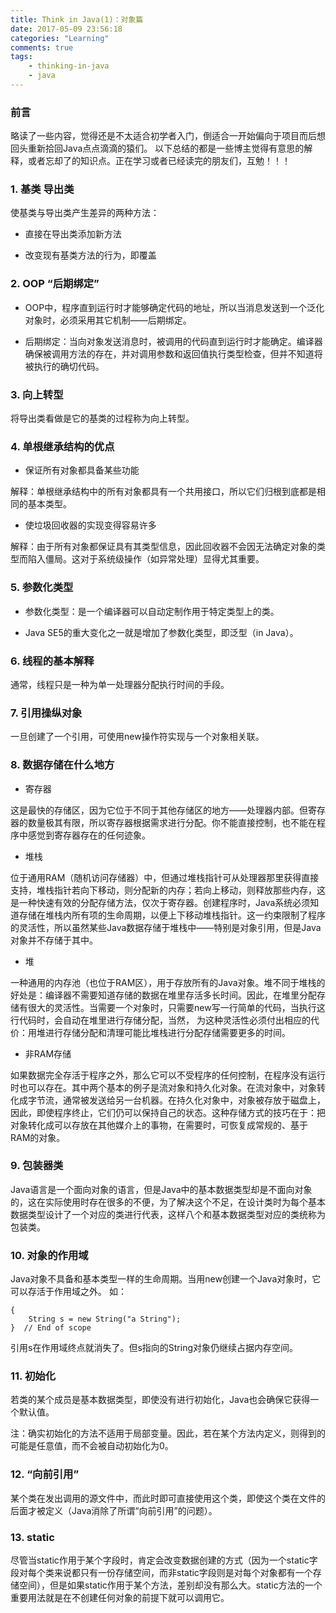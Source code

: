 ```yaml
---
title: Think in Java(1)：对象篇
date: 2017-05-09 23:56:18
categories: "Learning"
comments: true
tags:
	- thinking-in-java
	- java
---
```

### 前言
略读了一些内容，觉得还是不太适合初学者入门，倒适合一开始偏向于项目而后想回头重新拾回Java点点滴滴的猿们。
以下总结的都是一些博主觉得有意思的解释，或者忘却了的知识点。正在学习或者已经读完的朋友们，互勉！！！

### 1. 基类 导出类
使基类与导出类产生差异的两种方法：

* 直接在导出类添加新方法

* 改变现有基类方法的行为，即覆盖

### 2. OOP “后期绑定”
* OOP中，程序直到运行时才能够确定代码的地址，所以当消息发送到一个泛化对象时，必须采用其它机制——后期绑定。

* 后期绑定：当向对象发送消息时，被调用的代码直到运行时才能确定。编译器确保被调用方法的存在，并对调用参数和返回值执行类型检查，但并不知道将被执行的确切代码。

### 3. 向上转型
将导出类看做是它的基类的过程称为向上转型。

### 4. 单根继承结构的优点
* 保证所有对象都具备某些功能

解释：单根继承结构中的所有对象都具有一个共用接口，所以它们归根到底都是相同的基本类型。

* 使垃圾回收器的实现变得容易许多

解释：由于所有对象都保证具有其类型信息，因此回收器不会因无法确定对象的类型而陷入僵局。这对于系统级操作（如异常处理）显得尤其重要。

### 5. 参数化类型
* 参数化类型：是一个编译器可以自动定制作用于特定类型上的类。

* Java SE5的重大变化之一就是增加了参数化类型，即泛型（in Java）。

### 6. 线程的基本解释
通常，线程只是一种为单一处理器分配执行时间的手段。

### 7. 引用操纵对象
一旦创建了一个引用，可使用new操作符实现与一个对象相关联。

### 8. 数据存储在什么地方
* 寄存器

这是最快的存储区，因为它位于不同于其他存储区的地方——处理器内部。但寄存器的数量极其有限，所以寄存器根据需求进行分配。你不能直接控制，也不能在程序中感觉到寄存器存在的任何迹象。

* 堆栈

位于通用RAM（随机访问存储器）中，但通过堆栈指针可从处理器那里获得直接支持，堆栈指针若向下移动，则分配新的内存；若向上移动，则释放那些内存，这是一种快速有效的分配存储方法，仅次于寄存器。创建程序时，Java系统必须知道存储在堆栈内所有项的生命周期，以便上下移动堆栈指针。这一约束限制了程序的灵活性，所以虽然某些Java数据存储于堆栈中——特别是对象引用，但是Java对象并不存储于其中。

* 堆

一种通用的内存池（也位于RAM区），用于存放所有的Java对象。堆不同于堆栈的好处是：编译器不需要知道存储的数据在堆里存活多长时间。因此，在堆里分配存储有很大的灵活性。当需要一个对象时，只需要new写一行简单的代码，当执行这行代码时，会自动在堆里进行存储分配，当然， 为这种灵活性必须付出相应的代价：用堆进行存储分配和清理可能比堆栈进行分配存储需要更多的时间。

* 非RAM存储

如果数据完全存活于程序之外，那么它可以不受程序的任何控制，在程序没有运行时也可以存在。其中两个基本的例子是流对象和持久化对象。在流对象中，对象转化成字节流，通常被发送给另一台机器。在持久化对象中，对象被存放于磁盘上，因此，即使程序终止，它们仍可以保持自己的状态。这种存储方式的技巧在于：把对象转化成可以存放在其他媒介上的事物，在需要时，可恢复成常规的、基于RAM的对象。

### 9. 包装器类
Java语言是一个面向对象的语言，但是Java中的基本数据类型却是不面向对象的，这在实际使用时存在很多的不便，为了解决这个不足，在设计类时为每个基本数据类型设计了一个对应的类进行代表，这样八个和基本数据类型对应的类统称为包装类。

### 10. 对象的作用域
Java对象不具备和基本类型一样的生命周期。当用new创建一个Java对象时，它可以存活于作用域之外。
如：

```
{
    String s = new String("a String");
}  // End of scope

```

引用s在作用域终点就消失了。但s指向的String对象仍继续占据内存空间。

### 11. 初始化
若类的某个成员是基本数据类型，即使没有进行初始化，Java也会确保它获得一个默认值。

注：确实初始化的方法不适用于局部变量。因此，若在某个方法内定义，则得到的可能是任意值，而不会被自动初始化为0。

### 12. “向前引用”
某个类在发出调用的源文件中，而此时即可直接使用这个类，即使这个类在文件的后面才被定义（Java消除了所谓“向前引用”的问题）。

### 13. static
尽管当static作用于某个字段时，肯定会改变数据创建的方式（因为一个static字段对每个类来说都只有一份存储空间，而非static字段则是对每个对象都有一个存储空间），但是如果static作用于某个方法，差别却没有那么大。static方法的一个重要用法就是在不创建任何对象的前提下就可以调用它。








